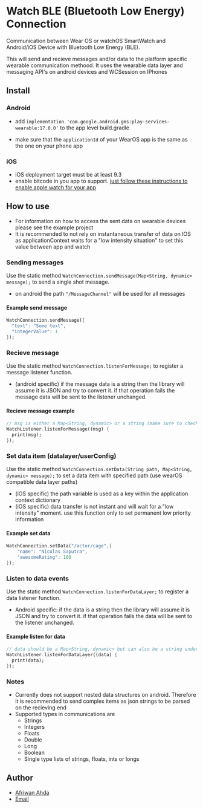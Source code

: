# Watch BLE (Bluetooth Low Energy) Connection

Communication between Wear OS or watchOS SmartWatch and Android/iOS Device with Bluetooth Low Energy (BLE).

This will send and recieve messages and/or data to the platform specific wearable communication methood. It uses the wearable data layer and messaging API's on android devices and WCSession on IPhones

## Install

### Android

* add ```implementation 'com.google.android.gms:play-services-wearable:17.0.0'``` to the app level build.gradle

* make sure that the  ```applicationId``` of your WearOS app is the same as the one on your phone app

### iOS

* iOS deployment target must be at least 9.3
* enable bitcode in you app to support. [just follow these instructions to enable apple watch for your app](https://flutter.dev/docs/development/platform-integration/apple-watch)

## How to use

* For information on how to access the sent data on wearable devices please see the example project
* It is recommended to not rely on instantaneous transfer of data on IOS as applicationContext waits for a "low intensity situation" to set this value between app and watch

### Sending messages

Use the static method `WatchConnection.sendMessage(Map<String, dynamic> message);` to send a single shot message.

* on android the path `"/MessageChannel"` will be used for all messages

#### Example send message

```dart
WatchConnection.sendMessage({
  "text": "Some text",
  "integerValue": 1
});
```

### Recieve message

Use the static method `WatchConnection.listenForMessage;` to register a message listener function.

* (android specific) if the message data is a string then the library will assume it is JSON and try to convert it. if that operation fails the message data will be sent to the listener unchanged.

#### Recieve message example

```dart
// msg is either a Map<String, dynamic> or a string (make sure to check for that when using the library)
WatchListener.listenForMessage((msg) {
  print(msg);
});
```

### Set data item (datalayer/userConfig)

Use the static method `WatchConnection.setData(String path, Map<String, dynamic> message);` to set a data item with specified path (use wearOS compatible data layer paths)

* (iOS specific) the path variable is used as a key within the application context dictionary
* (iOS specific) data transfer is not instant and will wait for a "low intensity" moment. use this function only to set permanent low priority information

#### Example set data

```dart
WatchConnection.setData("/actor/cage",{
    "name": "Nicolas Saputra",
    "awesomeRating": 100
});
```

### Listen to data events

Use the static method `WatchConnection.listenForDataLayer;` to register a data listener function.

* Android specific: if the data is a string then the library will assume it is JSON and try to convert it. if that operation fails the data will be sent to the listener unchanged.
  
#### Example listen for data

```dart
// data should be a Map<String, dynamic> but can also be a string under exceptional circumstances
WatchListener.listenForDataLayer((data) {
  print(data);
});
```

### Notes

* Currently does not support nested data structures on android. Therefore it is recommended to send complex items as json strings to be parsed on the recieving end
* Supported types in communications are
  * Strings
  * Integers
  * Floats
  * Double
  * Long
  * Boolean
  * Single type lists of strings, floats, ints or longs

## Author

* [Afriwan Ahda](https://github.com/AfriwanAhda)
* [Email](mailto:afriwan.phys@gmail.com?subject=[GitHub]%20Flutter%Watch%20BLE%20Connection)
